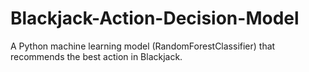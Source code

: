 # Blackjack-Action-Decision-Model
A Python machine learning model (RandomForestClassifier) that recommends the best action in Blackjack.

